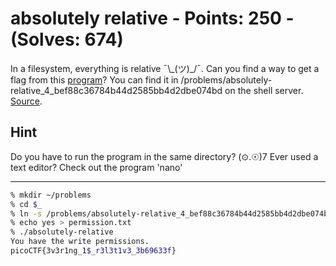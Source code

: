 # absolutely relative - Points: 250 - (Solves: 674)

In a filesystem, everything is relative ¯\\\_(ツ)\_/¯.
Can you find a way to get a flag from this [program][1]?
You can find it in /problems/absolutely-relative_4_bef88c36784b44d2585bb4d2dbe074bd on the shell server.
[Source][2].

[1]: https://2018shell2.picoctf.com/static/94e0cff2fa6fb11f5c85edccb8144415/absolutely-relative
[2]: https://2018shell2.picoctf.com/static/94e0cff2fa6fb11f5c85edccb8144415/absolutely-relative.c

## Hint

Do you have to run the program in the same directory? (⊙.☉)7
Ever used a text editor? Check out the program 'nano'

---

```sh
% mkdir ~/problems
% cd $_
% ln -s /problems/absolutely-relative_4_bef88c36784b44d2585bb4d2dbe074bd/{absolutely-relative,flag.txt} ./
% echo yes > permission.txt
% ./absolutely-relative
You have the write permissions.
picoCTF{3v3r1ng_1$_r3l3t1v3_3b69633f}
```
